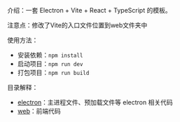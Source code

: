 介绍：一套 Electron + Vite + React + TypeScript 的模板。

注意点：修改了Vite的入口文件位置到web文件夹中

使用方法：
+ 安装依赖：`npm install`
+ 启动项目：`npm run dev`
+ 打包项目：`npm run build`

目录解释：
+ [electron](electron)：主进程文件、预加载文件等 electron 相关代码
+ [web](web)：前端代码
